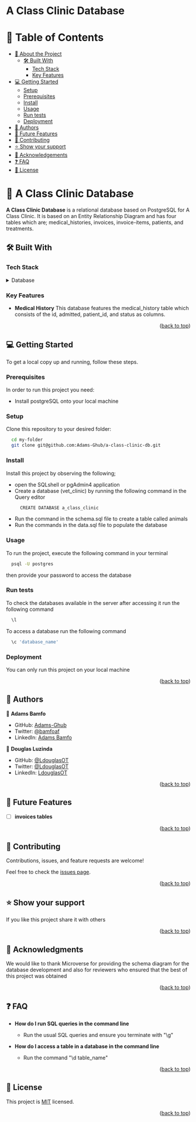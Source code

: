 
# A Class Clinic Database


# 📗 Table of Contents

- [📖 About the Project](#about-project)
  - [🛠 Built With](#built-with)
    - [Tech Stack](#tech-stack)
    - [Key Features](#key-features)
- [💻 Getting Started](#getting-started)
  - [Setup](#setup)
  - [Prerequisites](#prerequisites)
  - [Install](#install)
  - [Usage](#usage)
  - [Run tests](#run-tests)
  - [Deployment](#deployment)
- [👥 Authors](#authors)
- [🔭 Future Features](#future-features)
- [🤝 Contributing](#contributing)
- [⭐️ Show your support](#support)
- [🙏 Acknowledgements](#acknowledgements)
- [❓ FAQ](#faq)
- [📝 License](#license)


# 📖 A Class Clinic Database <a name="about-project"></a>


**A Class Clinic Database** is a relational database based on PostgreSQL for A Class Clinic. It is based on an Entity Relationship Diagram  and has four tables which are; medical_histories, invoices, invoice-items, patients, and treatments.

## 🛠 Built With <a name="built-with"></a>

### Tech Stack <a name="tech-stack"></a>

<details>
<summary>Database</summary>
  <ul>
    <li><a href="https://www.postgresql.org/">PostgreSQL</a></li>
  </ul>
</details>


### Key Features <a name="key-features"></a>

- **Medical History** This database features the medical_history table which consists of the id, admitted, patient_id, and status as columns.


<p align="right">(<a href="#readme-top">back to top</a>)</p>


## 💻 Getting Started <a name="getting-started"></a>

To get a local copy up and running, follow these steps.

### Prerequisites

In order to run this project you need:

 <ul>
    <li>Install postgreSQL onto your local machine</li>
 </ul>

### Setup

Clone this repository to your desired folder:

```sh
  cd my-folder
  git clone git@github.com:Adams-Ghub/a-class-clinic-db.git
```

### Install

Install this project by observing the following;
<ul>
<li>
open the SQLshell or pgAdmin4 application
</li>
<li>
Create a database (vet_clinic) by running the following command in the Query editor

```sh
  CREATE DATABASE a_class_clinic
``` 
</li>
<li>
Run the command in the schema.sql file to create a table called animals
</li>
<li>
Run the commands in the data.sql file to populate the database
</li>

</ul>


### Usage

To run the project, execute the following command in your terminal

```sh
  psql -U postgres  
```
then provide your password to access the database

### Run tests

To check the databases available in the server after accessing it run the following command

```sh
  \l  
```

To access a database run the following command

```sh
  \c 'database_name'
```


### Deployment

You can only run this project on your local machine


<p align="right">(<a href="#readme-top">back to top</a>)</p>


## 👥 Authors <a name="authors"></a>

👤 **Adams Bamfo**

- GitHub: [Adams-Ghub](https://github.com/Adams-Ghub)
- Twitter: [@bamfoaf](https://twitter.com/bamfoaf)
- LinkedIn: [Adams Bamfo](https://www.linkedin.com/in/adams-bamfo/)

👤 **Douglas Luzinda**

- GitHub: [@LdouglasOT](https://github.com/LdouglasOT)
- Twitter: [@LdouglasOT](https://twitter.com/LdouglasOT)
- LinkedIn: [LdouglasOT](https://www.linkedin.com/in/LdouglasOT/)


<p align="right">(<a href="#readme-top">back to top</a>)</p>

## 🔭 Future Features <a name="future-features"></a>

- [ ] **invoices tables**

<p align="right">(<a href="#readme-top">back to top</a>)</p>


## 🤝 Contributing <a name="contributing"></a>

Contributions, issues, and feature requests are welcome!

Feel free to check the [issues page](../../issues/).

<p align="right">(<a href="#readme-top">back to top</a>)</p>

## ⭐️ Show your support <a name="support"></a>

If you like this project share it with others

<p align="right">(<a href="#readme-top">back to top</a>)</p>


## 🙏 Acknowledgments <a name="acknowledgements"></a>

We would like to thank Microverse for providing the schema diagram for the database development and also for reviewers who ensured that the best of this project was obtained

<p align="right">(<a href="#readme-top">back to top</a>)</p>


## ❓ FAQ <a name="faq"></a>

- **How do I run SQL queries in the command line**

  - Run the usual SQL queries and ensure you terminate with "\g"

- **How do I access a table in a database in the command line**

  - Run the command "\d table_name"

<p align="right">(<a href="#readme-top">back to top</a>)</p>


## 📝 License <a name="license"></a>

This project is [MIT](./LICENSE.md) licensed.

<p align="right">(<a href="#readme-top">back to top</a>)</p>
